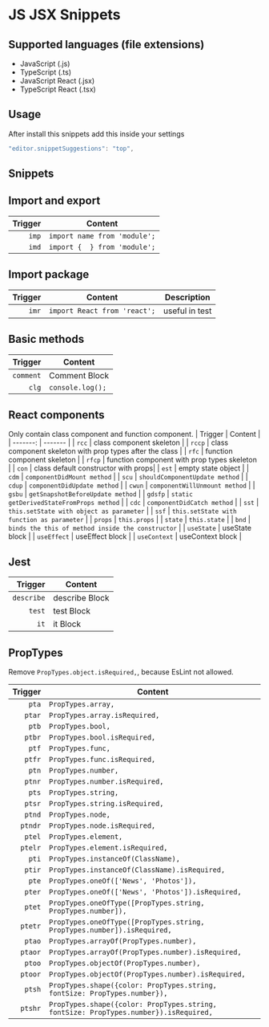 # JS JSX Snippets

## Supported languages (file extensions)
* JavaScript (.js)
* TypeScript (.ts)
* JavaScript React (.jsx)
* TypeScript React (.tsx)

## Usage
After install this snippets add this inside your settings

```js
"editor.snippetSuggestions": "top",
```

## Snippets

## Import and export
| Trigger  | Content |
| -------: | ------- |
| `imp`   | `import name from 'module';` |
| `imd`  | `import {  } from 'module';` |

## Import package
| Trigger  | Content | Description |
| -------: | ------- | ------- |
| `imr`   | `import React from 'react';` | useful in test |

## Basic methods
| Trigger  | Content |
| -------: | ------- |
| `comment`   | Comment Block |
| `clg`   | `console.log();` |

## React components
Only contain class component and function component.
| Trigger  | Content |
| -------: | ------- |
| `rcc`   | class component skeleton |
| `rccp`  | class component skeleton with prop types after the class |
| `rfc`   | function component skeleton |
| `rfcp`  | function component with prop types skeleton |
| `con`   | class default constructor with props|
| `est`   | empty state object |
| `cdm`   | `componentDidMount method` |
| `scu`   | `shouldComponentUpdate method` |
| `cdup`  | `componentDidUpdate method` |
| `cwun`  | `componentWillUnmount method` |
| `gsbu`   | `getSnapshotBeforeUpdate method` |
| `gdsfp`   | `static getDerivedStateFromProps method` |
| `cdc`   | `componentDidCatch method` |
| `sst`   | `this.setState with object as parameter` |
| `ssf`   | `this.setState with function as parameter` |
| `props` | `this.props` |
| `state` | `this.state` |
| `bnd`   | `binds the this of method inside the constructor` |
| `useState`   | useState block |
| `useEffect`   | useEffect block |
| `useContext`   | useContext block |

## Jest
| Trigger  | Content |
| -------: | ------- |
| `describe`   | describe Block |
| `test`   | test Block |
| `it`   | it Block |


## PropTypes
Remove `PropTypes.object.isRequired,`, because EsLint not allowed.

| Trigger  | Content |
| -------: | ------- |
| `pta`   | `PropTypes.array,` |
| `ptar`  | `PropTypes.array.isRequired,` |
| `ptb`   | `PropTypes.bool,` |
| `ptbr`  | `PropTypes.bool.isRequired,` |
| `ptf`   | `PropTypes.func,` |
| `ptfr`  | `PropTypes.func.isRequired,` |
| `ptn`   | `PropTypes.number,` |
| `ptnr`  | `PropTypes.number.isRequired,` |
| `pts`   | `PropTypes.string,` |
| `ptsr`  | `PropTypes.string.isRequired,` |
| `ptnd`  | `PropTypes.node,` |
| `ptndr` | `PropTypes.node.isRequired,` |
| `ptel`  | `PropTypes.element,` |
| `ptelr` | `PropTypes.element.isRequired,` |
| `pti`   | `PropTypes.instanceOf(ClassName),` |
| `ptir`  | `PropTypes.instanceOf(ClassName).isRequired,` |
| `pte`   | `PropTypes.oneOf(['News', 'Photos']),` |
| `pter`  | `PropTypes.oneOf(['News', 'Photos']).isRequired,` |
| `ptet`  | `PropTypes.oneOfType([PropTypes.string, PropTypes.number]),` |
| `ptetr` | `PropTypes.oneOfType([PropTypes.string, PropTypes.number]).isRequired,` |
| `ptao`  | `PropTypes.arrayOf(PropTypes.number),` |
| `ptaor` | `PropTypes.arrayOf(PropTypes.number).isRequired,` |
| `ptoo`  | `PropTypes.objectOf(PropTypes.number),` |
| `ptoor` | `PropTypes.objectOf(PropTypes.number).isRequired,` |
| `ptsh`  | `PropTypes.shape({color: PropTypes.string, fontSize: PropTypes.number}),` |
| `ptshr` | `PropTypes.shape({color: PropTypes.string, fontSize: PropTypes.number}).isRequired,` |
